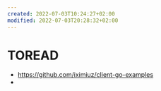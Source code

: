 ```yaml
---
created: 2022-07-03T10:24:27+02:00
modified: 2022-07-03T20:28:32+02:00
---
```


# TOREAD

- https://github.com/iximiuz/client-go-examples
-
